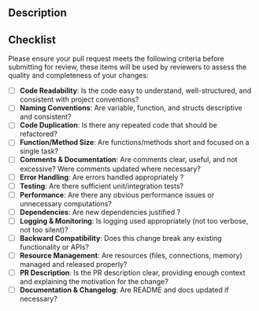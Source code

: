 ## Description
<!-- Please include a summary of the change and which issue is fixed -->

## Checklist
Please ensure your pull request meets the following criteria before submitting
for review, these items will be used by reviewers to assess the quality and
completeness of your changes:

- [ ] **Code Readability**: Is the code easy to understand, well-structured, and consistent with project conventions?
- [ ] **Naming Conventions**: Are variable, function, and structs descriptive and consistent?
- [ ] **Code Duplication**: Is there any repeated code that should be refactored?
- [ ] **Function/Method Size**: Are functions/methods short and focused on a single task?
- [ ] **Comments & Documentation**: Are comments clear, useful, and not excessive? Were comments updated where necessary?
- [ ] **Error Handling**: Are errors handled appropriately ?
- [ ] **Testing**: Are there sufficient unit/integration tests?
- [ ] **Performance**: Are there any obvious performance issues or unnecessary computations?
- [ ] **Dependencies**: Are new dependencies justified ?
- [ ] **Logging & Monitoring**: Is logging used appropriately (not too verbose, not too silent)?
- [ ] **Backward Compatibility**: Does this change break any existing functionality or APIs?
- [ ] **Resource Management**: Are resources (files, connections, memory) managed and released properly?
- [ ] **PR Description**: Is the PR description clear, providing enough context and explaining the motivation for the change?
- [ ] **Documentation & Changelog**: Are README and docs updated if necessary?
